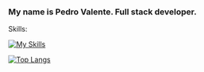 ###                                                      My name is Pedro Valente. Full stack developer.

Skills:

[![My Skills](https://skillicons.dev/icons?i=html,css,js,nodejs,ts,express,nest,react,next,java,spring,php,laravel,docker,aws,mysql,postgres,mongodb,redis,prisma,graphql,webpack,cloudflare,electron,discordjs)](https://skillicons.dev)



[![Top Langs](https://github-readme-stats.vercel.app/api/top-langs/?username=HenriqueValente09&langs_count=10&size_weight=0.6&count_weight=0.4)](https://github.com/anuraghazra/github-readme-stats)
<!--
**HenriqueValente09/HenriqueValente09** is a ✨ _special_ ✨ repository because its `README.md` (this file) appears on your GitHub profile.

Here are some ideas to get you started:

- 🔭 I’m currently working on ...
- 🌱 I’m currently learning ...
- 👯 I’m looking to collaborate on ...
- 🤔 I’m looking for help with ...
- 💬 Ask me about ...
- 📫 How to reach me: ...
- 😄 Pronouns: ...
- ⚡ Fun fact: ...
-->
